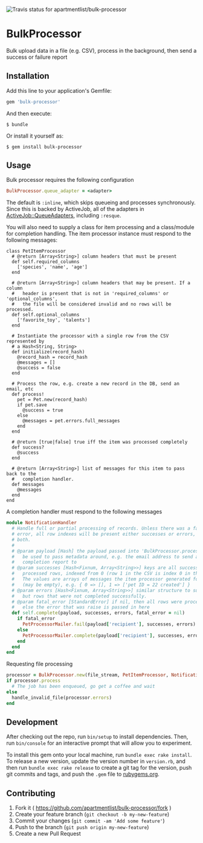 ![Travis status for apartmentlist/bulk-processor](https://travis-ci.org/apartmentlist/bulk-processor.svg?branch=master)


# BulkProcessor

Bulk upload data in a file (e.g. CSV), process in the background, then send a
success or failure report

## Installation

Add this line to your application's Gemfile:

```ruby
gem 'bulk-processor'
```

And then execute:

    $ bundle

Or install it yourself as:

    $ gem install bulk-processor

## Usage

Bulk processor requires the following configuration

```ruby
BulkProcessor.queue_adapter = <adapter>
```

The default is `:inline`, which skips queueing and processes synchronously. Since
this is backed by ActiveJob, all of the adapters in [ActiveJob::QueueAdapters]( http://api.rubyonrails.org/classes/ActiveJob/QueueAdapters.html ),
including `:resque`.

You will also need to supply a class for item processing and a class/module for completion handling.
The item processor instance must respond to the following messages:

```
class PetItemProcessor
  # @return [Array<String>] column headers that must be present
  def self.required_columns
    ['species', 'name', 'age']
  end

  # @return [Array<String>] column headers that may be present. If a column
  #   header is present that is not in 'required_columns' or 'optional_columns',
  #   the file will be considered invalid and no rows will be processed.
  def self.optional_columns
    ['favorite_toy', 'talents']
  end

  # Instantiate the processor with a single row from the CSV represented by
  # a Hash<String, String>
  def initialize(record_hash)
    @record_hash = record_hash
    @messages = []
    @success = false
  end

  # Process the row, e.g. create a new record in the DB, send an email, etc
  def process!
    pet = Pet.new(record_hash)
    if pet.save
      @success = true
    else
      @messages = pet.errors.full_messages
    end
  end

  # @return [true|false] true iff the item was processed completely
  def success?
    @success
  end

  # @return [Array<String>] list of messages for this item to pass back to the
  #   completion handler.
  def messages
    @messages
  end
end
```

A completion handler must respond to the following messages

```ruby
module NotificationHandler
  # Handle full or partial processing of records. Unless there was a fatal
  # error, all row indexes will be present either successes or errors, but not
  # both.
  #
  # @param payload [Hash] the payload passed into 'BulkProcessor.process', can
  #   be used to pass metadata around, e.g. the email address to send a
  #   completion report to
  # @param successes [Hash<Fixnum, Array<String>>] keys are all successfully
  #   processed rows, indexed from 0 (row 1 in the CSV is index 0 in this hash)
  #   The values are arrays of messages the item processor generated for the row
  #   (may be empty), e.g. { 0 => [], 1 => ['pet ID = 22 created'] }
  # @param errors [Hash<Fixnum, Array<String>>] similar structure to successes,
  #   but rows that were not completed successfully.
  # @param fatal_error [StandardError] if nil, then all rows were processed,
  #   else the error that was raise is passed in here
  def self.complete(payload, successes, errors, fatal_error = nil)
    if fatal_error
      PetProcessorMailer.fail(payload['recipient'], successes, errors)
    else
      PetProcessorMailer.complete(payload['recipient'], successes, errors)
    end
  end
end
```

Requesting file processing

```ruby
processor = BulkProcessor.new(file_stream, PetItemProcessor, NotificationHandler, {recipient: current_user.email})
if processor.process
  # The job has been enqueued, go get a coffee and wait
else
  handle_invalid_file(processor.errors)
end
```

## Development

After checking out the repo, run `bin/setup` to install dependencies. Then, run `bin/console` for an interactive prompt that will allow you to experiment.

To install this gem onto your local machine, run `bundle exec rake install`. To release a new version, update the version number in `version.rb`, and then run `bundle exec rake release` to create a git tag for the version, push git commits and tags, and push the `.gem` file to [rubygems.org](https://rubygems.org).

## Contributing

1. Fork it ( https://github.com/apartmentlist/bulk-processor/fork )
2. Create your feature branch (`git checkout -b my-new-feature`)
3. Commit your changes (`git commit -am 'Add some feature'`)
4. Push to the branch (`git push origin my-new-feature`)
5. Create a new Pull Request
